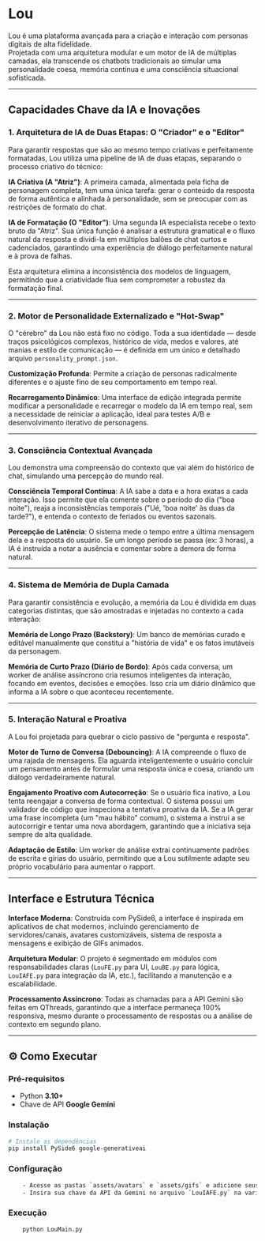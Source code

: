 # Lou

Lou é uma plataforma avançada para a criação e interação com personas digitais de alta fidelidade.  
Projetada com uma arquitetura modular e um motor de IA de múltiplas camadas, ela transcende os chatbots tradicionais ao simular uma personalidade coesa, memória contínua e uma consciência situacional sofisticada.

---

## Capacidades Chave da IA e Inovações

### 1. Arquitetura de IA de Duas Etapas: O "Criador" e o "Editor"
Para garantir respostas que são ao mesmo tempo criativas e perfeitamente formatadas, Lou utiliza uma pipeline de IA de duas etapas, separando o processo criativo do técnico:

**IA Criativa (A "Atriz")**: A primeira camada, alimentada pela ficha de personagem completa, tem uma única tarefa: gerar o conteúdo da resposta de forma autêntica e alinhada à personalidade, sem se preocupar com as restrições de formato do chat.

**IA de Formatação (O "Editor")**: Uma segunda IA especialista recebe o texto bruto da "Atriz". Sua única função é analisar a estrutura gramatical e o fluxo natural da resposta e dividi-la em múltiplos balões de chat curtos e cadenciados, garantindo uma experiência de diálogo perfeitamente natural e à prova de falhas.

Esta arquitetura elimina a inconsistência dos modelos de linguagem, permitindo que a criatividade flua sem comprometer a robustez da formatação final.

---

### 2. Motor de Personalidade Externalizado e "Hot-Swap"
O "cérebro" da Lou não está fixo no código. Toda a sua identidade — desde traços psicológicos complexos, histórico de vida, medos e valores, até manias e estilo de comunicação — é definida em um único e detalhado arquivo `personality_prompt.json`.

**Customização Profunda**: Permite a criação de personas radicalmente diferentes e o ajuste fino de seu comportamento em tempo real.

**Recarregamento Dinâmico**: Uma interface de edição integrada permite modificar a personalidade e recarregar o modelo da IA em tempo real, sem a necessidade de reiniciar a aplicação, ideal para testes A/B e desenvolvimento iterativo de personagens.

---

### 3. Consciência Contextual Avançada
Lou demonstra uma compreensão do contexto que vai além do histórico de chat, simulando uma percepção do mundo real.

**Consciência Temporal Contínua**: A IA sabe a data e a hora exatas a cada interação. Isso permite que ela comente sobre o período do dia ("boa noite"), reaja a inconsistências temporais ("Ué, 'boa noite' às duas da tarde?"), e entenda o contexto de feriados ou eventos sazonais.

**Percepção de Latência**: O sistema mede o tempo entre a última mensagem dela e a resposta do usuário. Se um longo período se passa (ex: 3 horas), a IA é instruída a notar a ausência e comentar sobre a demora de forma natural.

---

### 4. Sistema de Memória de Dupla Camada
Para garantir consistência e evolução, a memória da Lou é dividida em duas categorias distintas, que são amostradas e injetadas no contexto a cada interação:

**Memória de Longo Prazo (Backstory)**: Um banco de memórias curado e editável manualmente que constitui a "história de vida" e os fatos imutáveis da personagem.

**Memória de Curto Prazo (Diário de Bordo)**: Após cada conversa, um worker de análise assíncrono cria resumos inteligentes da interação, focando em eventos, decisões e emoções. Isso cria um diário dinâmico que informa a IA sobre o que aconteceu recentemente.

---

### 5. Interação Natural e Proativa
A Lou foi projetada para quebrar o ciclo passivo de "pergunta e resposta".

**Motor de Turno de Conversa (Debouncing)**: A IA compreende o fluxo de uma rajada de mensagens. Ela aguarda inteligentemente o usuário concluir um pensamento antes de formular uma resposta única e coesa, criando um diálogo verdadeiramente natural.

**Engajamento Proativo com Autocorreção**: Se o usuário fica inativo, a Lou tenta reengajar a conversa de forma contextual. O sistema possui um validador de código que inspeciona a tentativa proativa da IA. Se a IA gerar uma frase incompleta (um "mau hábito" comum), o sistema a instrui a se autocorrigir e tentar uma nova abordagem, garantindo que a iniciativa seja sempre de alta qualidade.

**Adaptação de Estilo**: Um worker de análise extrai continuamente padrões de escrita e gírias do usuário, permitindo que a Lou sutilmente adapte seu próprio vocabulário para aumentar o rapport.

---

## Interface e Estrutura Técnica

**Interface Moderna**: Construída com PySide6, a interface é inspirada em aplicativos de chat modernos, incluindo gerenciamento de servidores/canais, avatares customizáveis, sistema de resposta a mensagens e exibição de GIFs animados.

**Arquitetura Modular**: O projeto é segmentado em módulos com responsabilidades claras (`LouFE.py` para UI, `LouBE.py` para lógica, `LouIAFE.py` para integração da IA, etc.), facilitando a manutenção e a escalabilidade.

**Processamento Assíncrono**: Todas as chamadas para a API Gemini são feitas em QThreads, garantindo que a interface permaneça 100% responsiva, mesmo durante o processamento de respostas ou a análise de contexto em segundo plano.

---

## ⚙️ Como Executar

### Pré-requisitos
- Python **3.10+**  
- Chave de API **Google Gemini**  

### Instalação
```bash
# Instale as dependências
pip install PySide6 google-generativeai
```

### Configuração
```bash
    - Acesse as pastas `assets/avatars` e `assets/gifs` e adicione seus avatares e GIFs.
    - Insira sua chave da API da Gemini no arquivo `LouIAFE.py` na variável `API_KEY`.
```

### Execução
```bash
    python LouMain.py
```
